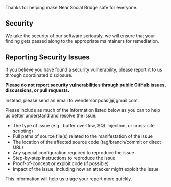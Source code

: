 Thanks for helping make Near Social Bridge safe for everyone.

## Security

We take the security of our software seriously, we will ensure that your finding gets passed along to the appropriate maintainers for remediation.

## Reporting Security Issues

If you believe you have found a security vulnerability, please report it to us through coordinated disclosure.

**Please do not report security vulnerabilities through public GitHub issues, discussions, or pull requests.**

Instead, please send an email to wendersonpdas[@]gmail.com.

Please include as much of the information listed below as you can to help us better understand and resolve the issue:

- The type of issue (e.g., buffer overflow, SQL injection, or cross-site scripting)
- Full paths of source file(s) related to the manifestation of the issue
- The location of the affected source code (tag/branch/commit or direct URL)
- Any special configuration required to reproduce the issue
- Step-by-step instructions to reproduce the issue
- Proof-of-concept or exploit code (if possible)
- Impact of the issue, including how an attacker might exploit the issue

This information will help us triage your report more quickly.

